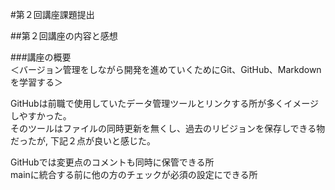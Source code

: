 #第２回講座課題提出

##第２回講座の内容と感想  

###講座の概要  
＜バージョン管理をしながら開発を進めていくためにGit、GitHub、Markdownを学習する＞

GitHubは前職で使用していたデータ管理ツールとリンクする所が多くイメージしやすかった。  
そのツールはファイルの同時更新を無くし、過去のリビジョンを保存しできる物だったが,
下記２点が良いと感じた。  

GitHubでは変更点のコメントも同時に保管できる所  
mainに統合する前に他の方のチェックが必須の設定にできる所
